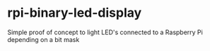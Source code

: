 rpi-binary-led-display
======================
Simple proof of concept to light LED's connected to a Raspberry Pi depending on a bit mask
